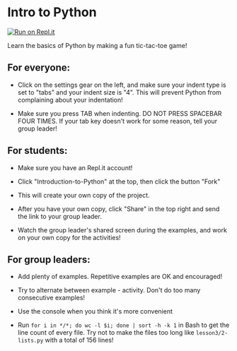# Intro to Python

[![Run on Repl.it](https://repl.it/badge/github/Ta180m/Python-Resources)](https://repl.it/github/Ta180m/Python-Resources)

Learn the basics of Python by making a fun tic-tac-toe game!


## For everyone:

 - Click on the settings gear on the left, and make sure your indent type is set to "tabs" and your indent size is "4". This will prevent Python from complaining about your indentation!

 - Make sure you press TAB when indenting. DO NOT PRESS SPACEBAR FOUR TIMES. If your tab key doesn't work for some reason, tell your group leader!


## For students:

 - Make sure you have an Repl.it account!

 - Click "Introduction-to-Python" at the top, then click the button "Fork"
 
 - This will create your own copy of the project.
 
 - After you have your own copy, click "Share" in the top right and send the link to your group leader.

 - Watch the group leader's shared screen during the examples, and work on your own copy for the activities!


## For group leaders:

 - Add plenty of examples. Repetitive examples are OK and encouraged!

 - Try to alternate between example - activity. Don't do too many consecutive examples!

 - Use the console when you think it's more convenient

 - Run `for i in */*; do wc -l $i; done | sort -h -k 1` in Bash to get the line count of every file. Try not to make the files too long like `lesson3/2-lists.py` with a total of 156 lines!
 
